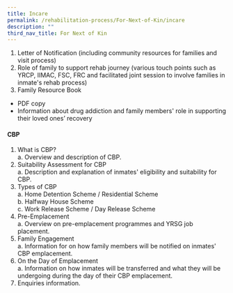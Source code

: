 ```yaml
---
title: Incare
permalink: /rehabilitation-process/For-Next-of-Kin/incare
description: ""
third_nav_title: For Next of Kin
---
```

1. Letter of Notification (including community resources for families and visit process) 
2. Role of family to support rehab journey (various touch points such as YRCP, IIMAC, FSC, FRC and facilitated joint session to involve families in inmate's rehab process)
3. Family Resource Book
*  PDF copy
*  Information about drug addiction and family members' role in supporting their loved ones’ recovery

#### CBP<br>
 1. What is CBP? 
 	<br>a.  Overview and description of CBP.
 2. Suitability Assessment for CBP  <br>a. Description and explanation of inmates' eligibility and suitability for CBP.
 3. Types of CBP <br>a. Home Detention Scheme / Residential Scheme<br>b.   Halfway House Scheme <br> c. Work Release Scheme / Day Release Scheme 
 4. Pre-Emplacement <br> a. Overview on pre-emplacement programmes and YRSG job placement.
 5. Family Engagement <br> a. Information for on how family members will be notified on inmates' CBP emplacement.
 6. On the Day of Emplacement <br>a. Information on how inmates will be transferred and what they will be undergoing during the day of their CBP emplacement.
 7.  Enquiries information. 
